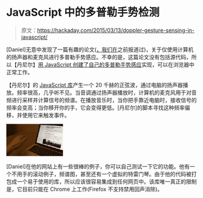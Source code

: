 # JavaScript 中的多普勒手势检测

> 原文：<https://hackaday.com/2015/03/13/doppler-gesture-sensing-in-javascript/>

[Daniel]无意中发现了一篇有趣的论文([，我们在](http://hackaday.com/2012/03/21/doppler-effect-lets-you-add-gestures-to-your-computer/)之前报道过)，关于仅使用计算机的扬声器和麦克风进行多普勒手势感应。不幸的是，这篇论文没有包括源代码，所以【丹尼尔】[用 JavaScript 创建了自己的多普勒手势感应](https://danielrapp.github.io/doppler/)实现，可以在浏览器中正常工作。

【丹尼尔】的 [JavaScript 库](https://github.com/DanielRapp/doppler)产生一个 20 千赫的正弦波，通过电脑的扬声器播放。频率很高，几乎听不见。当音调通过扬声器播放时，计算机的麦克风用于对音频进行采样并计算信号的频谱。在播放音乐时，当你把手靠近电脑时，接收信号的频率会变高；当你移开你的手，它会变得更低。[丹尼尔]的脚本寻找这种频率偏移，并使用它来触发事件。

![doppler](img/36dfe08d7046df14508d3586cfce6fea.png)

[Daniel]在他的网站上有一些很棒的例子，你可以自己测试一下它的功能。他有一个不用手的滚动例子，频谱图，甚至还有一个虚拟的特雷门琴。由于他的代码被打包成一个易于使用的库，所以应该很容易集成到任何网页中。该库唯一真正的限制是，它目前只能在 Chrome 上工作(Firefox 不支持禁用回声消除)。